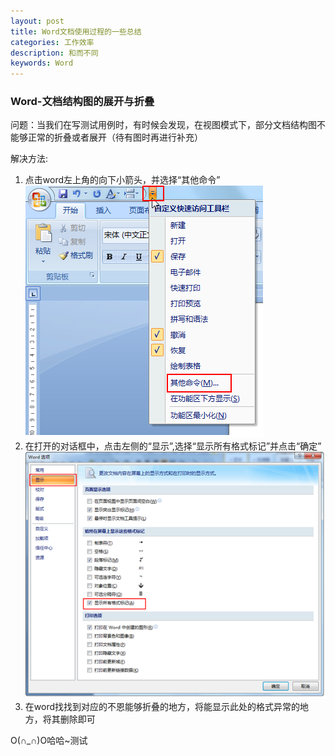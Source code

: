 ```yaml
---
layout: post
title: Word文档使用过程的一些总结
categories: 工作效率
description: 和而不同
keywords: Word
---
```


### Word-文档结构图的展开与折叠
问题：当我们在写测试用例时，有时候会发现，在视图模式下，部分文档结构图不能够正常的折叠或者展开（待有图时再进行补充）


解决方法:  


1. 点击word左上角的向下小箭头，并选择“其他命令”
![2015-5-7-1](/images/2015-5-7-1.png)
2. 在打开的对话框中，点击左侧的“显示”,选择“显示所有格式标记”并点击“确定”
![2015-5-7-2](/images/2015-5-7-2.png)
3. 在word找找到对应的不恩能够折叠的地方，将能显示此处的格式异常的地方，将其删除即可


O(∩\_∩)O哈哈~测试
